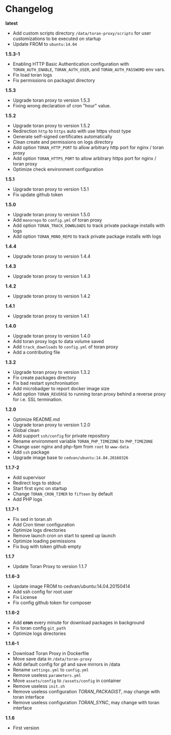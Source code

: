 # Changelog

**latest**
- Add custom scripts directory `/data/toran-proxy/scripts` for user customizations to be executed on startup
- Update FROM to `ubuntu:14.04`

**1.5.3-1**
- Enabling HTTP Basic Authentication configuration with `TORAN_AUTH_ENABLE`, `TORAN_AUTH_USER`, and `TORAN_AUTH_PASSWORD` env vars.
- Fix load toran logs
- Fix permissions on packagist directory

**1.5.3**
- Upgrade toran proxy to version 1.5.3
- Fixing wrong declaration of cron "hour" value.

**1.5.2**
- Upgrade toran proxy to version 1.5.2
- Redirection `http` to `https` auto with use https vhost type
- Generate self-signed certificates automatically
- Clean create and permissions on logs directory
- Add option `TORAN_HTTP_PORT` to allow arbitrary http port for nginx / toran proxy
- Add option `TORAN_HTTPS_PORT` to allow arbitrary https port for nginx / toran proxy
- Optimize check environment configuration

**1.5.1**
- Upgrade toran proxy to version 1.5.1
- Fix update github token

**1.5.0**
- Upgrade toran proxy to version 1.5.0
- Add `monorepo` to `config.yml` of toran proxy
- Add option `TORAN_TRACK_DOWNLOADS` to track private package installs with logs
- Add option `TORAN_MONO_REPO` to track private package installs with logs

**1.4.4**
- Upgrade toran proxy to version 1.4.4

**1.4.3**
- Upgrade toran proxy to version 1.4.3

**1.4.2**
- Upgrade toran proxy to version 1.4.2

**1.4.1**
- Upgrade toran proxy to version 1.4.1

**1.4.0**
- Upgrade toran proxy to version 1.4.0
- Add toran proxy logs to data volume saved
- Add `track_downloads` to `config.yml` of toran proxy
- Add a contributing file

**1.3.2**
- Upgrade toran proxy to version 1.3.2
- Fix create packages directory
- Fix bad restart synchronisation
- Add microbadger to report docker image size
- Add option `TORAN_REVERSE` to running toran proxy behind a reverse proxy for i.e. SSL termination.

**1.2.0**
- Optimize README.md
- Upgrade toran proxy to version 1.2.0
- Global clean
- Add support `ssh/config` for private repository
- Rename environment variable `TORAN_PHP_TIMEZONE` to `PHP_TIMEZONE`
- Change user nginx and php-fpm from `root` to `www-data`
- Add `ssh` package
- Upgrade image base to `cedvan/ubuntu:14.04.20160326`

**1.1.7-2**
- Add supervisor
- Redirect logs to stdout
- Start first sync on startup
- Change `TORAN_CRON_TIMER` to `fifteen` by default
- Add PHP logs

**1.1.7-1**
- Fix sed in toran.sh
- Add Cron timer configuration
- Optimize logs directories
- Remove launch cron on start to speed up launch
- Optimize loading permissions
- Fix bug with token github empty

**1.1.7**
- Update Toran Proxy to version 1.1.7

**1.1.6-3**
- Update image FROM to cedvan/ubuntu:14.04.20150414
- Add ssh config for root user
- Fix License
- Fix config github token for composer

**1.1.6-2**
- Add **cron** every minute for download packages in background
- Fix toran config `git_path`
- Optimize logs directories

**1.1.6-1**
- Download Toran Proxy in Dockerfile
- Move save data in `/data/toran-proxy`
- Add default config for *git* and save mirrors in /data
- Rename `settings.yml` to `config.yml`
- Remove useless `parameters.yml`
- Move `assets/config` to `/assets/config` in container
- Remove useless `init.sh`
- Remove useless configuration *TORAN_PACKAGIST*, may change with toran interface
- Remove useless configuration *TORAN_SYNC*, may change with toran interface

**1.1.6**
- First version
